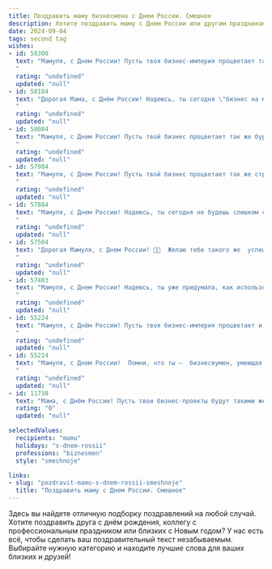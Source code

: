 ```yaml
---
title: Поздравить маму бизнесмена с Днем России. Смешное
description: Хотите поздравить маму с Днем России или другим праздником? Наш ИИ создаст незабываемое поздравление, а вы обязательно выделитесь среди других.  
date: 2024-09-04
tags: second tag
wishes:
- id: 58300
  text: "Мамуля, с Днем России! Пусть твоя бизнес-империя процветает так же стремительно, как рубль после майских праздников! 🎉🇷🇺💰
  "
  rating: "undefined"
  updated: "null"
- id: 58184
  text: "Дорогая Мама, с Днём России! Надеюсь, ты сегодня \"бизнес на миллион\" сделаешь, но не забудь про патриотизм! 😜
  "
  rating: "undefined"
  updated: "null"
- id: 58084
  text: "Мамуля, с Днем России! Пусть твой бизнес процветает так же бурно, как патриотизм в нашей стране!  😄
  "
  rating: "undefined"
  updated: "null"
- id: 57984
  text: "Мамуля, с Днем России! Пусть твой бизнес процветает так же стремительно, как рубль в 90-е! 😄
  "
  rating: "undefined"
  updated: "null"
- id: 57884
  text: "Мамуля, с Днем России! Надеюсь, ты сегодня не будешь слишком строгой к своим \"бизнес-операциям\" на кухне. 😅 Пусть твои \"инвестиции\" в блины и пироги принесут тебе только прибыль в виде довольных внуков! 😜
  "
  rating: "undefined"
  updated: "null"
- id: 57504
  text: "Дорогая Мамуля, с Днем России! 🎉🥳  Желаю тебе такого же  успешного бизнеса, как у Путина  -  только без санкций! 😜
  "
  rating: "undefined"
  updated: "null"
- id: 57403
  text: "Мамуля, с Днем России! Надеюсь, ты уже придумала, как использовать этот праздник для повышения своих бизнес-активов? 😉
  "
  rating: "undefined"
  updated: "null"
- id: 55224
  text: "Мамуля, с Днём России! Пусть твоя бизнес-империя процветает и приносит тебе не только прибыль, но и удовольствие! 😊 А главное, пусть твои сделки всегда будут удачными, как твой выбор сына/дочери! 🎉
  "
  rating: "undefined"
  updated: "null"
- id: 55214
  text: "Мамуля, с Днем России!  Помни, что ты –  бизнесвумен, умеющая строить империю, пусть даже из любви и заботы! 😉
  "
  rating: "undefined"
  updated: "null"
- id: 11738
  text: "Мама, с Днём России! Пусть твои бизнес-проекты будут такими же мощными, как наша армия, и такими же стабильными, как наша конституция. А если что-то пойдёт не так, знай: ты всегда можешь рассчитывать на поддержку, как наша страна на мировой арене! Смело вперёд, к новым вершинам!"
  rating: "0"
  updated: "null"

selectedValues:
  recipients: "mamu"
  holidays: "s-dnem-rossii"
  professions: "biznesmen"
  style: "smeshnoje"

links:
- slug: "pozdravit-mamu-s-dnem-rossii-smeshnoje"
  title: "Поздравить маму с Днем России. Смешное"
---
```


Здесь вы найдете отличную подборку поздравлений на любой случай. 
Хотите поздравить друга с днём рождения, коллегу с профессиональным праздником или близких с Новым годом? У нас есть всё, чтобы сделать ваш поздравительный текст незабываемым. Выбирайте нужную категорию и находите лучшие слова для ваших близких и друзей!

